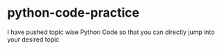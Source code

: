 # python-code-practice

I have pushed topic wise Python Code so that you can directly jump into your desired topic 
